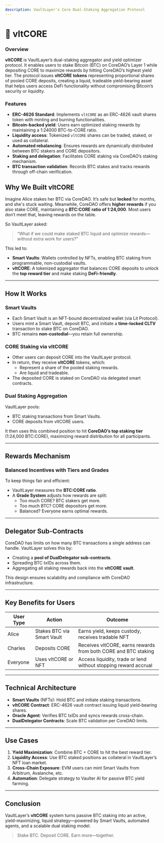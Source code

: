 ```yaml
---
description: VaultLayer's Core Dual-Staking Aggregation Protocol
---
```


# 🔶 vltCORE

### Overview

**vltCORE** is VaultLayer’s dual-staking aggregator and yield optimizer protocol. It enables users to stake Bitcoin (BTC) on CoreDAO’s Layer 1 while depositing CORE to maximize rewards by hitting CoreDAO’s highest yield tier. The protocol issues **vltCORE tokens** representing proportional shares of pooled CORE deposits, creating a liquid, tradeable yield-bearing asset that helps users access DeFi functionality without compromising Bitcoin’s security or liquidity.

### Features

* **ERC-4626 Standard**: Implements `vltCORE` as an ERC-4626 vault shares token with minting and burning functionalities.
* **Bitcoin-backed yield**: Users earn optimized staking rewards by maintaining a 1:24000 BTC-to-CORE ratio.
* **Liquidity access**: Tokenized `vltCORE` shares can be traded, staked, or used as collateral.
* **Automated rebalancing**: Ensures rewards are dynamically distributed between BTC stakers and CORE depositors.
* **Staking and delegation**: Facilitates CORE staking via CoreDAO’s staking mechanism.
* **BTC transaction validation**: Records BTC stakes and tracks rewards through off-chain verification.

## Why We Built vltCORE

Imagine Alice stakes her BTC via CoreDAO. It’s safe but **locked** for months, and she's stuck waiting. Meanwhile, CoreDAO offers **higher rewards** if you also stake CORE, maintaining a **BTC:CORE ratio of 1:24,000**. Most users don’t meet that, leaving rewards on the table.

So VaultLayer asked:

> “What if we could make staked BTC liquid and optimize rewards—without extra work for users?”

This led to:

* **Smart Vaults**: Wallets controlled by NFTs, enabling BTC staking from programmable, non-custodial vaults.
* **vltCORE**: A tokenized aggregator that balances CORE deposits to unlock the **top reward tier** and make staking **DeFi-friendly**.

***

## How It Works

### Smart Vaults

* Each Smart Vault is an NFT-bound decentralized wallet (via Lit Protocol).
* Users mint a Smart Vault, deposit BTC, and initiate a **time-locked CLTV** transaction to stake BTC on CoreDAO.
* BTC remains **non-custodial**—you retain full ownership.

### CORE Staking via vltCORE

* Other users can deposit CORE into the VaultLayer protocol.
* In return, they receive **vltCORE** tokens, which:
  * Represent a share of the pooled staking rewards.
  * Are liquid and tradeable.
* The deposited CORE is staked on CoreDAO via delegated smart contracts.

### Dual Staking Aggregation

VaultLayer pools:

* BTC staking transactions from Smart Vaults.
* CORE deposits from vltCORE users.

It then uses this combined position to hit **CoreDAO’s top staking tier** (1:24,000 BTC:CORE), maximizing reward distribution for all participants.

***

## Rewards Mechanism

### Balanced Incentives with Tiers and Grades

To keep things fair and efficient:

* VaultLayer measures the **BTC:CORE ratio**.
* A **Grade System** adjusts how rewards are split:
  * Too much CORE? BTC stakers get more.
  * Too much BTC? CORE depositors get more.
  * Balanced? Everyone earns optimal rewards.

***

## Delegator Sub-Contracts

CoreDAO has limits on how many BTC transactions a single address can handle. VaultLayer solves this by:

* Creating a **pool of DualDelegator sub-contracts**.
* Spreading BTC txIDs across them.
* Aggregating all staking rewards back into the **vltCORE vault**.

This design ensures scalability and compliance with CoreDAO infrastructure.

***

## Key Benefits for Users

| User Type | Action                     | Outcome                                                         |
| --------- | -------------------------- | --------------------------------------------------------------- |
| Alice     | Stakes BTC via Smart Vault | Earns yield, keeps custody, receives tradable NFT               |
| Charles   | Deposits CORE              | Receives vltCORE, earns rewards from both CORE and BTC staking  |
| Everyone  | Uses vltCORE or NFT        | Access liquidity, trade or lend without stopping reward accrual |

***

## Technical Architecture

* **Smart Vaults** (NFTs): Hold BTC and initiate staking transactions.
* **vltCORE Contract**: ERC-4626 vault contract issuing liquid yield-bearing shares.
* **Oracle Agent**: Verifies BTC txIDs and syncs rewards cross-chain.
* **DualDelegator Contracts**: Scale BTC validation per CoreDAO limits.

***

## Use Cases

1. **Yield Maximization**: Combine BTC + CORE to hit the best reward tier.
2. **Liquidity Access**: Use BTC staked positions as collateral in VaultLayer’s NFT loan market.
3. **Cross-Chain Exposure**: EVM users can mint Smart Vaults from Arbitrum, Avalanche, etc.
4. **Automation**: Delegate strategy to Vaulter AI for passive BTC yield farming.

***

## Conclusion

VaultLayer’s **vltCORE** system turns passive BTC staking into an active, yield-maximizing, liquid strategy—powered by Smart Vaults, automated agents, and a scalable dual staking model.

> Stake BTC. Deposit CORE. Earn more—together.
